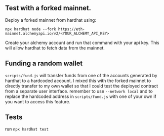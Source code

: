 ## Test with a forked mainnet.

Deploy a forked mainnet from hardhat using:

```
npx hardhat node --fork https://eth-mainnet.alchemyapi.io/v2/<YOUR_ALCHEMY_API_KEY>
```

Create your alchemy account and run that command with your api key.
This will allow hardhat to fetch data from the mainnet.

## Funding a random wallet

`scripts/fund.js` will transfer funds from one of the accounts generated by hardhat to a hardcoded account. I mixed this with the forked mainnet to directly transfer to my own wallet so that I could test the deployed contract from a separate user interface. remember to use `--network local` and to replace the hardcoded address in `scripts/fund.js` with one of your own if you want to access this feature.

## Tests

run `npx hardhat test`
